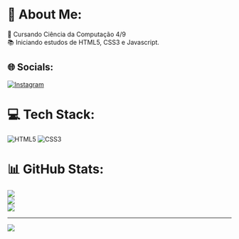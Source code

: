 # 💫 About Me:
🔭 Cursando Ciência da Computação 4/9<br>📚 Iniciando estudos de HTML5, CSS3 e Javascript.<br>


## 🌐 Socials:
[![Instagram](https://img.shields.io/badge/Instagram-%23E4405F.svg?logo=Instagram&logoColor=white)](https://instagram.com/https://www.instagram.com/rafael_marques766/?next=%2F&hl=pt-br#) 

# 💻 Tech Stack:
![HTML5](https://img.shields.io/badge/html5-%23E34F26.svg?style=plastic&logo=html5&logoColor=white) ![CSS3](https://img.shields.io/badge/css3-%231572B6.svg?style=plastic&logo=css3&logoColor=white)
# 📊 GitHub Stats:
![](https://github-readme-stats.vercel.app/api?username=Rafael-marques-cmd&theme=monokai&hide_border=false&include_all_commits=false&count_private=false)<br/>
![](https://github-readme-streak-stats.herokuapp.com/?user=Rafael-marques-cmd&theme=monokai&hide_border=false)<br/>
![](https://github-readme-stats.vercel.app/api/top-langs/?username=Rafael-marques-cmd&theme=monokai&hide_border=false&include_all_commits=false&count_private=false&layout=compact)

---
[![](https://visitcount.itsvg.in/api?id=Rafael-marques-cmd&icon=0&color=0)](https://visitcount.itsvg.in)

<!-- Proudly created with GPRM ( https://gprm.itsvg.in ) -->
